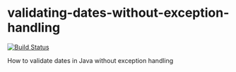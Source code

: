 # validating-dates-without-exception-handling

[![Build Status](https://travis-ci.com/JuanMorenoDeveloper/validating-dates-without-exception-handling.svg?branch=main)](https://travis-ci.com/JuanMorenoDeveloper/validating-dates-without-exception-handling)

How to validate dates in Java without exception handling
